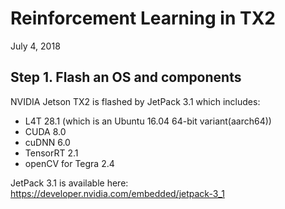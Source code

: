 Reinforcement Learning in TX2
=============================
July 4, 2018

Step 1. Flash an OS and components
-----------------------------
NVIDIA Jetson TX2 is flashed by JetPack 3.1 which includes:
* L4T 28.1 (which is an Ubuntu 16.04 64-bit variant(aarch64))
* CUDA 8.0
* cuDNN 6.0
* TensorRT 2.1
* openCV for Tegra 2.4

JetPack 3.1 is available here: https://developer.nvidia.com/embedded/jetpack-3_1

